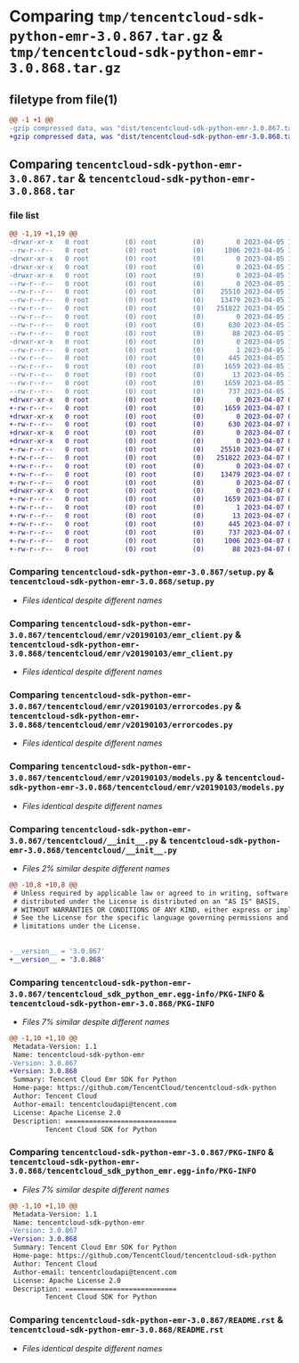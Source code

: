 # Comparing `tmp/tencentcloud-sdk-python-emr-3.0.867.tar.gz` & `tmp/tencentcloud-sdk-python-emr-3.0.868.tar.gz`

## filetype from file(1)

```diff
@@ -1 +1 @@
-gzip compressed data, was "dist/tencentcloud-sdk-python-emr-3.0.867.tar", last modified: Wed Apr  5 16:29:24 2023, max compression
+gzip compressed data, was "dist/tencentcloud-sdk-python-emr-3.0.868.tar", last modified: Fri Apr  7 00:37:50 2023, max compression
```

## Comparing `tencentcloud-sdk-python-emr-3.0.867.tar` & `tencentcloud-sdk-python-emr-3.0.868.tar`

### file list

```diff
@@ -1,19 +1,19 @@
-drwxr-xr-x   0 root         (0) root         (0)        0 2023-04-05 16:29:24.000000 tencentcloud-sdk-python-emr-3.0.867/
--rw-r--r--   0 root         (0) root         (0)     1006 2023-04-05 16:29:24.000000 tencentcloud-sdk-python-emr-3.0.867/setup.py
-drwxr-xr-x   0 root         (0) root         (0)        0 2023-04-05 16:29:24.000000 tencentcloud-sdk-python-emr-3.0.867/tencentcloud/
-drwxr-xr-x   0 root         (0) root         (0)        0 2023-04-05 16:29:24.000000 tencentcloud-sdk-python-emr-3.0.867/tencentcloud/emr/
-drwxr-xr-x   0 root         (0) root         (0)        0 2023-04-05 16:29:24.000000 tencentcloud-sdk-python-emr-3.0.867/tencentcloud/emr/v20190103/
--rw-r--r--   0 root         (0) root         (0)        0 2023-04-05 16:29:24.000000 tencentcloud-sdk-python-emr-3.0.867/tencentcloud/emr/v20190103/__init__.py
--rw-r--r--   0 root         (0) root         (0)    25510 2023-04-05 16:29:24.000000 tencentcloud-sdk-python-emr-3.0.867/tencentcloud/emr/v20190103/emr_client.py
--rw-r--r--   0 root         (0) root         (0)    13479 2023-04-05 16:29:24.000000 tencentcloud-sdk-python-emr-3.0.867/tencentcloud/emr/v20190103/errorcodes.py
--rw-r--r--   0 root         (0) root         (0)   251822 2023-04-05 16:29:24.000000 tencentcloud-sdk-python-emr-3.0.867/tencentcloud/emr/v20190103/models.py
--rw-r--r--   0 root         (0) root         (0)        0 2023-04-05 16:29:24.000000 tencentcloud-sdk-python-emr-3.0.867/tencentcloud/emr/__init__.py
--rw-r--r--   0 root         (0) root         (0)      630 2023-04-05 16:29:24.000000 tencentcloud-sdk-python-emr-3.0.867/tencentcloud/__init__.py
--rw-r--r--   0 root         (0) root         (0)       88 2023-04-05 16:29:24.000000 tencentcloud-sdk-python-emr-3.0.867/setup.cfg
-drwxr-xr-x   0 root         (0) root         (0)        0 2023-04-05 16:29:24.000000 tencentcloud-sdk-python-emr-3.0.867/tencentcloud_sdk_python_emr.egg-info/
--rw-r--r--   0 root         (0) root         (0)        1 2023-04-05 16:29:24.000000 tencentcloud-sdk-python-emr-3.0.867/tencentcloud_sdk_python_emr.egg-info/dependency_links.txt
--rw-r--r--   0 root         (0) root         (0)      445 2023-04-05 16:29:24.000000 tencentcloud-sdk-python-emr-3.0.867/tencentcloud_sdk_python_emr.egg-info/SOURCES.txt
--rw-r--r--   0 root         (0) root         (0)     1659 2023-04-05 16:29:24.000000 tencentcloud-sdk-python-emr-3.0.867/tencentcloud_sdk_python_emr.egg-info/PKG-INFO
--rw-r--r--   0 root         (0) root         (0)       13 2023-04-05 16:29:24.000000 tencentcloud-sdk-python-emr-3.0.867/tencentcloud_sdk_python_emr.egg-info/top_level.txt
--rw-r--r--   0 root         (0) root         (0)     1659 2023-04-05 16:29:24.000000 tencentcloud-sdk-python-emr-3.0.867/PKG-INFO
--rw-r--r--   0 root         (0) root         (0)      737 2023-04-05 16:29:24.000000 tencentcloud-sdk-python-emr-3.0.867/README.rst
+drwxr-xr-x   0 root         (0) root         (0)        0 2023-04-07 00:37:50.000000 tencentcloud-sdk-python-emr-3.0.868/
+-rw-r--r--   0 root         (0) root         (0)     1659 2023-04-07 00:37:50.000000 tencentcloud-sdk-python-emr-3.0.868/PKG-INFO
+drwxr-xr-x   0 root         (0) root         (0)        0 2023-04-07 00:37:50.000000 tencentcloud-sdk-python-emr-3.0.868/tencentcloud/
+-rw-r--r--   0 root         (0) root         (0)      630 2023-04-07 00:37:49.000000 tencentcloud-sdk-python-emr-3.0.868/tencentcloud/__init__.py
+drwxr-xr-x   0 root         (0) root         (0)        0 2023-04-07 00:37:50.000000 tencentcloud-sdk-python-emr-3.0.868/tencentcloud/emr/
+drwxr-xr-x   0 root         (0) root         (0)        0 2023-04-07 00:37:50.000000 tencentcloud-sdk-python-emr-3.0.868/tencentcloud/emr/v20190103/
+-rw-r--r--   0 root         (0) root         (0)    25510 2023-04-07 00:37:49.000000 tencentcloud-sdk-python-emr-3.0.868/tencentcloud/emr/v20190103/emr_client.py
+-rw-r--r--   0 root         (0) root         (0)   251822 2023-04-07 00:37:49.000000 tencentcloud-sdk-python-emr-3.0.868/tencentcloud/emr/v20190103/models.py
+-rw-r--r--   0 root         (0) root         (0)        0 2023-04-07 00:37:49.000000 tencentcloud-sdk-python-emr-3.0.868/tencentcloud/emr/v20190103/__init__.py
+-rw-r--r--   0 root         (0) root         (0)    13479 2023-04-07 00:37:49.000000 tencentcloud-sdk-python-emr-3.0.868/tencentcloud/emr/v20190103/errorcodes.py
+-rw-r--r--   0 root         (0) root         (0)        0 2023-04-07 00:37:50.000000 tencentcloud-sdk-python-emr-3.0.868/tencentcloud/emr/__init__.py
+drwxr-xr-x   0 root         (0) root         (0)        0 2023-04-07 00:37:50.000000 tencentcloud-sdk-python-emr-3.0.868/tencentcloud_sdk_python_emr.egg-info/
+-rw-r--r--   0 root         (0) root         (0)     1659 2023-04-07 00:37:50.000000 tencentcloud-sdk-python-emr-3.0.868/tencentcloud_sdk_python_emr.egg-info/PKG-INFO
+-rw-r--r--   0 root         (0) root         (0)        1 2023-04-07 00:37:50.000000 tencentcloud-sdk-python-emr-3.0.868/tencentcloud_sdk_python_emr.egg-info/dependency_links.txt
+-rw-r--r--   0 root         (0) root         (0)       13 2023-04-07 00:37:50.000000 tencentcloud-sdk-python-emr-3.0.868/tencentcloud_sdk_python_emr.egg-info/top_level.txt
+-rw-r--r--   0 root         (0) root         (0)      445 2023-04-07 00:37:50.000000 tencentcloud-sdk-python-emr-3.0.868/tencentcloud_sdk_python_emr.egg-info/SOURCES.txt
+-rw-r--r--   0 root         (0) root         (0)      737 2023-04-07 00:37:49.000000 tencentcloud-sdk-python-emr-3.0.868/README.rst
+-rw-r--r--   0 root         (0) root         (0)     1006 2023-04-07 00:37:49.000000 tencentcloud-sdk-python-emr-3.0.868/setup.py
+-rw-r--r--   0 root         (0) root         (0)       88 2023-04-07 00:37:50.000000 tencentcloud-sdk-python-emr-3.0.868/setup.cfg
```

### Comparing `tencentcloud-sdk-python-emr-3.0.867/setup.py` & `tencentcloud-sdk-python-emr-3.0.868/setup.py`

 * *Files identical despite different names*

### Comparing `tencentcloud-sdk-python-emr-3.0.867/tencentcloud/emr/v20190103/emr_client.py` & `tencentcloud-sdk-python-emr-3.0.868/tencentcloud/emr/v20190103/emr_client.py`

 * *Files identical despite different names*

### Comparing `tencentcloud-sdk-python-emr-3.0.867/tencentcloud/emr/v20190103/errorcodes.py` & `tencentcloud-sdk-python-emr-3.0.868/tencentcloud/emr/v20190103/errorcodes.py`

 * *Files identical despite different names*

### Comparing `tencentcloud-sdk-python-emr-3.0.867/tencentcloud/emr/v20190103/models.py` & `tencentcloud-sdk-python-emr-3.0.868/tencentcloud/emr/v20190103/models.py`

 * *Files identical despite different names*

### Comparing `tencentcloud-sdk-python-emr-3.0.867/tencentcloud/__init__.py` & `tencentcloud-sdk-python-emr-3.0.868/tencentcloud/__init__.py`

 * *Files 2% similar despite different names*

```diff
@@ -10,8 +10,8 @@
 # Unless required by applicable law or agreed to in writing, software
 # distributed under the License is distributed on an "AS IS" BASIS,
 # WITHOUT WARRANTIES OR CONDITIONS OF ANY KIND, either express or implied.
 # See the License for the specific language governing permissions and
 # limitations under the License.
 
 
-__version__ = '3.0.867'
+__version__ = '3.0.868'
```

### Comparing `tencentcloud-sdk-python-emr-3.0.867/tencentcloud_sdk_python_emr.egg-info/PKG-INFO` & `tencentcloud-sdk-python-emr-3.0.868/PKG-INFO`

 * *Files 7% similar despite different names*

```diff
@@ -1,10 +1,10 @@
 Metadata-Version: 1.1
 Name: tencentcloud-sdk-python-emr
-Version: 3.0.867
+Version: 3.0.868
 Summary: Tencent Cloud Emr SDK for Python
 Home-page: https://github.com/TencentCloud/tencentcloud-sdk-python
 Author: Tencent Cloud
 Author-email: tencentcloudapi@tencent.com
 License: Apache License 2.0
 Description: ============================
         Tencent Cloud SDK for Python
```

### Comparing `tencentcloud-sdk-python-emr-3.0.867/PKG-INFO` & `tencentcloud-sdk-python-emr-3.0.868/tencentcloud_sdk_python_emr.egg-info/PKG-INFO`

 * *Files 7% similar despite different names*

```diff
@@ -1,10 +1,10 @@
 Metadata-Version: 1.1
 Name: tencentcloud-sdk-python-emr
-Version: 3.0.867
+Version: 3.0.868
 Summary: Tencent Cloud Emr SDK for Python
 Home-page: https://github.com/TencentCloud/tencentcloud-sdk-python
 Author: Tencent Cloud
 Author-email: tencentcloudapi@tencent.com
 License: Apache License 2.0
 Description: ============================
         Tencent Cloud SDK for Python
```

### Comparing `tencentcloud-sdk-python-emr-3.0.867/README.rst` & `tencentcloud-sdk-python-emr-3.0.868/README.rst`

 * *Files identical despite different names*

